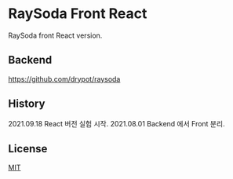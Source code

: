 # RaySoda Front React

RaySoda front React version.

## Backend

<https://github.com/drypot/raysoda>

## History

2021.09.18 React 버전 실험 시작.
2021.08.01 Backend 에서 Front 분리.

## License

[MIT](LICENSE)
